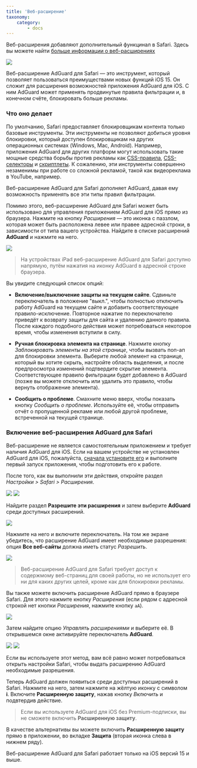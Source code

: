 ```yaml
---
title: 'Веб-расширение'
taxonomy:
    category:
        - docs
---
```


Веб-расширения добавляют дополнительный функцинал в Safari. Здесь вы можете найти [больше информации о веб-расширениях](https://developer.apple.com/documentation/safariservices/safari_web_extensions)

![](https://cdn.adguard.com/public/Adguard/kb/iOS/webext/menu_ru.jpeg)

Веб-расширение AdGuard для Safari — это инструмент, который позволяет пользоваться преимуществами новых функций iOS 15. Он сложит для расширения возможностей приложения AdGuard для iOS. С ним AdGuard может применять продвинутые правила фильтрации и, в конечном счёте, блокировать больше рекламы.

<a name="features"></a>

### Что оно делает

По умолчанию, Safari предоставляет блокировщикам контента только базовые инструменты. Эти инструменты не позволяют добиться уровня блокировки, который доступен блокировщикам на других операционных системах (Windows, Mac, Android). Например, приложения AdGuard для других платформ могут использовать такие мощные средства борьбы против рекламы как [CSS-правила](https://kb.adguard.com/ru/general/how-to-create-your-own-ad-filters#cosmetic-css-rules), [CSS-селекторы](https://kb.adguard.com/ru/general/how-to-create-your-own-ad-filters#extended-css-selectors) и [скриптлеты](https://kb.adguard.com/ru/general/how-to-create-your-own-ad-filters#scriptlets). К сожалению, эти инструменты совершенно незаменимы при работе со сложной рекламой, такой как видеореклама в YouTube, например.

Веб-расширение AdGuard для Safari дополняет AdGuard, давая ему возможность применять все эти типы правил фильтрации.

Помимо этого, веб-расширение AdGuard для Safari может быть использовано для управления приложением AdGuard для iOS прямо из браузера. Нажмите на кнопку *Расширения* — это иконка с паззлом, которая может быть расположена левее или правее адресной строки, в зависимости от типа вашего устройства. Найдите в списке расширений **AdGuard** и нажмите на него.

![](https://cdn.adguard.com/public/Adguard/kb/iOS/webext/ext_adguard_ru.png)

>На устройствах iPad веб-расширение AdGuard для Safari доступно напрямую, путём нажатия на иконку AdGuard в адресной строке браузера.

Вы увидите следующий список опций:

* **Включение/выключение защиты на текущем сайте**. Сдвиньте переключатель в положение "выкл.", чтобы полностью отключить работу AdGuard на текущем сайте и добавить соответствующее правило-исключение. Повторное нажатие по переключателю приведёт к возврату защиты для сайта и удалению данного правила. После каждого подобного действия может потребоваться некоторое время, чтобы изменения вступили в силу.

* **Ручная блокировка элемента на странице**. Нажмите кнопку *Заблокировать элементы на этой странице*, чтобы вызвать поп-ап для блокировки элемента. Выберите любой элемент на странице, который вы хотите скрыть, настройте область выделения, и после предпросмотра изменений подтвердите скрытие элемента. Соответствующее правило фильтрации будет добавлено в AdGuard (позже вы можете отключить или удалить это правило, чтобы вернуть отображение элемента).

* **Сообщить о проблеме**. Смахните меню вверх, чтобы показать кнопку *Сообщить о проблеме*. Используйте её, чтобы отправить отчёт о пропущенной рекламе или любой другой проблеме, встреченной на текущей странице.

<a name="install"></a>

### Включение веб-расширения AdGuard для Safari

Веб-расширение не является самостоятельным приложением и требует наличия AdGuard для iOS. Если на вашем устройстве не установлен AdGuard для iOS, пожалуйста, [сначала установите его](https://kb.adguard.com/ru/ios/installation) и выполните первый запуск приложения, чтобы подготовить его к работе.

После того, как вы выполнили эти действия, откройте раздел *Настройки > Safari > Расширения*. 

![](https://cdn.adguard.com/public/Adguard/kb/iOS/webext/settings1_ru.png)
![](https://cdn.adguard.com/public/Adguard/kb/iOS/webext/settings2_ru.png)

Найдите раздел **Разрешите эти расширения** и затем выберите **AdGuard** среди доступных расширений. 

![](https://cdn.adguard.com/public/Adguard/kb/iOS/webext/settings3_en.png)

Нажмите на него и включите переключатель. На том же экране убедитесь, что расширение AdGuard имеет необходимые разрешения: опция **Все веб-сайты** должна иметь статус *Разрешить*. 

![](https://cdn.adguard.com/public/Adguard/kb/iOS/webext/settings4_ru.png)

>Веб-расширение AdGuard для Safari требует доступ к содержмому веб-страниц для своей работы, но не использует его ни для каких других целей, кроме как для блокировки рекламы.

Вы также можете включить расширение AdGuard прямо в браузере Safari. Для этого нажмите кнопку *Расширения* (если рядом с адресной строкой нет кнопки *Расширения*, нажмите кнопку `aA`). 

![](https://cdn.adguard.com/public/Adguard/kb/iOS/webext/safari1_ru.png)

Затем найдите опцию *Управлять расширениями* и выберите её. В открывшемся окне активируйте переключатель **AdGuard**.

![](https://cdn.adguard.com/public/Adguard/kb/iOS/webext/safari2_ru.png)
![](https://cdn.adguard.com/public/Adguard/kb/iOS/webext/safari3_ru.jpeg)

Если вы используете этот метод, вам всё равно может потребоваться открыть настройки Safari, чтобы выдать расширению AdGuard необходимые разрешения.

Теперь AdGuard должен появиться среди доступных расширений в Safari. Нажмите на него, затем нажмите на жёлтую иконку с символом **i**. Включите **Расширенную защиту**, нажав кнопку *Включить* и подвтердив действие.

>Если вы используете AdGuard для iOS без Premium-подписки, вы не сможете включить **Расширенную защиту**. 

В качестве альтернативы вы можете включить **Расширенную защиту** прямо в приложении, во вкладке **Защита** (вторая иконка слева в нижнем ряду).

Веб-расширение AdGuard для Safari работает только на iOS версий 15 и выше.